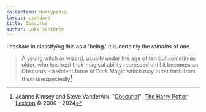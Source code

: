 ```yaml
---
collection: Harrypedia
layout: standard
title: Obscurus
author: Luke Schierer
---
```


I hesitate in classifying this as a 'being.' It is certainly the _remains_ of one.

> A young witch or wizard, usually under the age of ten but sometimes older, who has kept their magical ability repressed until it becomes an Obscurus – a violent force of Dark Magic which may burst forth from them unexpectedly[^240228-4]

[^240228-4]:
    Jeanne Kimsey and Steve VanderArk.
    "[Obscurial](https://www.hp-lexicon.org/thing/obscurial/)"
    \_[The Harry Potter Lexicon](https://www.hp-lexicon.org/)
    © 2000 – 2024
